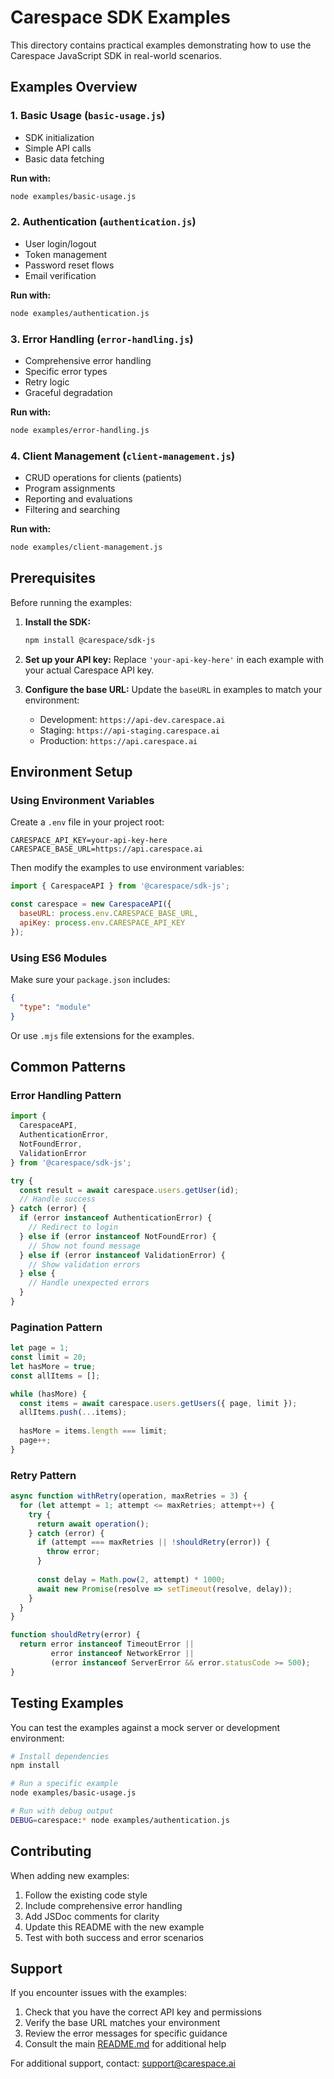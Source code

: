 # Carespace SDK Examples

This directory contains practical examples demonstrating how to use the Carespace JavaScript SDK in real-world scenarios.

## Examples Overview

### 1. Basic Usage (`basic-usage.js`)
- SDK initialization
- Simple API calls
- Basic data fetching

**Run with:**
```bash
node examples/basic-usage.js
```

### 2. Authentication (`authentication.js`)
- User login/logout
- Token management
- Password reset flows
- Email verification

**Run with:**
```bash
node examples/authentication.js
```

### 3. Error Handling (`error-handling.js`)
- Comprehensive error handling
- Specific error types
- Retry logic
- Graceful degradation

**Run with:**
```bash
node examples/error-handling.js
```

### 4. Client Management (`client-management.js`)
- CRUD operations for clients (patients)
- Program assignments
- Reporting and evaluations
- Filtering and searching

**Run with:**
```bash
node examples/client-management.js
```

## Prerequisites

Before running the examples:

1. **Install the SDK:**
   ```bash
   npm install @carespace/sdk-js
   ```

2. **Set up your API key:**
   Replace `'your-api-key-here'` in each example with your actual Carespace API key.

3. **Configure the base URL:**
   Update the `baseURL` in examples to match your environment:
   - Development: `https://api-dev.carespace.ai`
   - Staging: `https://api-staging.carespace.ai`
   - Production: `https://api.carespace.ai`

## Environment Setup

### Using Environment Variables

Create a `.env` file in your project root:

```env
CARESPACE_API_KEY=your-api-key-here
CARESPACE_BASE_URL=https://api.carespace.ai
```

Then modify the examples to use environment variables:

```javascript
import { CarespaceAPI } from '@carespace/sdk-js';

const carespace = new CarespaceAPI({
  baseURL: process.env.CARESPACE_BASE_URL,
  apiKey: process.env.CARESPACE_API_KEY
});
```

### Using ES6 Modules

Make sure your `package.json` includes:

```json
{
  "type": "module"
}
```

Or use `.mjs` file extensions for the examples.

## Common Patterns

### Error Handling Pattern
```javascript
import { 
  CarespaceAPI,
  AuthenticationError,
  NotFoundError,
  ValidationError
} from '@carespace/sdk-js';

try {
  const result = await carespace.users.getUser(id);
  // Handle success
} catch (error) {
  if (error instanceof AuthenticationError) {
    // Redirect to login
  } else if (error instanceof NotFoundError) {
    // Show not found message
  } else if (error instanceof ValidationError) {
    // Show validation errors
  } else {
    // Handle unexpected errors
  }
}
```

### Pagination Pattern
```javascript
let page = 1;
const limit = 20;
let hasMore = true;
const allItems = [];

while (hasMore) {
  const items = await carespace.users.getUsers({ page, limit });
  allItems.push(...items);
  
  hasMore = items.length === limit;
  page++;
}
```

### Retry Pattern
```javascript
async function withRetry(operation, maxRetries = 3) {
  for (let attempt = 1; attempt <= maxRetries; attempt++) {
    try {
      return await operation();
    } catch (error) {
      if (attempt === maxRetries || !shouldRetry(error)) {
        throw error;
      }
      
      const delay = Math.pow(2, attempt) * 1000;
      await new Promise(resolve => setTimeout(resolve, delay));
    }
  }
}

function shouldRetry(error) {
  return error instanceof TimeoutError || 
         error instanceof NetworkError ||
         (error instanceof ServerError && error.statusCode >= 500);
}
```

## Testing Examples

You can test the examples against a mock server or development environment:

```bash
# Install dependencies
npm install

# Run a specific example
node examples/basic-usage.js

# Run with debug output
DEBUG=carespace:* node examples/authentication.js
```

## Contributing

When adding new examples:

1. Follow the existing code style
2. Include comprehensive error handling
3. Add JSDoc comments for clarity
4. Update this README with the new example
5. Test with both success and error scenarios

## Support

If you encounter issues with the examples:

1. Check that you have the correct API key and permissions
2. Verify the base URL matches your environment
3. Review the error messages for specific guidance
4. Consult the main [README.md](../README.md) for additional help

For additional support, contact: support@carespace.ai